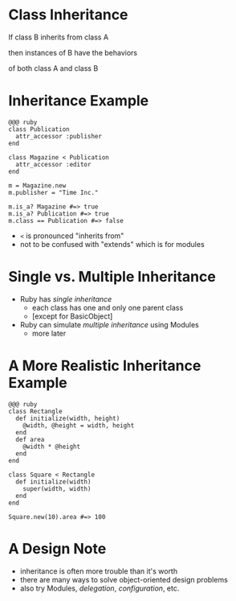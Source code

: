 <!SLIDE subsection >
# Class Inheritance

<!SLIDE>
If class B inherits from class A

then instances of B have the behaviors

of both class A and class B

<!SLIDE>
# Inheritance Example

    @@@ ruby
    class Publication
      attr_accessor :publisher
    end
    
    class Magazine < Publication
      attr_accessor :editor
    end

    m = Magazine.new
    m.publisher = "Time Inc."

    m.is_a? Magazine #=> true
    m.is_a? Publication #=> true
    m.class == Publication #=> false
    
<!SLIDE>
* `<` is pronounced "inherits from"
* not to be confused with "extends" which is for modules

<!SLIDE incremental>
# Single vs. Multiple Inheritance
* Ruby has *single inheritance*
  * each class has one and only one parent class
  * [except for BasicObject]
* Ruby can simulate *multiple inheritance* using Modules
  * more later

<!SLIDE>
# A More Realistic Inheritance Example

    @@@ ruby
    class Rectangle
      def initialize(width, height)
        @width, @height = width, height
      end
      def area
        @width * @height
      end
    end
    
    class Square < Rectangle
      def initialize(width)
        super(width, width)
      end
    end

    Square.new(10).area #=> 100

<!SLIDE>

# A Design Note

* inheritance is often more trouble than it's worth
* there are many ways to solve object-oriented design problems
* also try Modules, *delegation*, *configuration*, etc.


